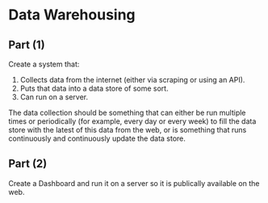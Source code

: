 # Data Warehousing

## Part (1)

Create a system that:

1. Collects data from the internet (either via scraping or using an API).
2. Puts that data into a data store of some sort.
3. Can run on a server.

The data collection should be something that can either be run multiple times or periodically (for example, every day or every week) to fill the data store with the latest of this data from the web, or is something that runs continuously and continuously update the data store.

## Part (2)

Create a Dashboard and run it on a server so it is publically available on the web.
